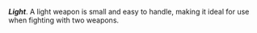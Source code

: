 ***Light***. A light weapon is small and easy to handle, making it ideal for use when fighting with two weapons. 